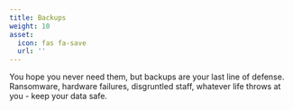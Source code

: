 ```yaml
---
title: Backups
weight: 10
asset:
  icon: fas fa-save
  url: ''
---
```


You hope you never need them, but backups are your last line of defense.
Ransomware, hardware failures, disgruntled staff, whatever life throws at you - keep your data safe.
